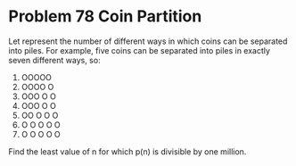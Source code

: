 # Problem  78 Coin Partition
Let represent the number of different ways in which coins can be separated into piles. For example, five coins can be separated into piles in exactly seven different ways, so:
1) OOOOO
2) OOOO   O
3) OOO   O O
4) OOO   O   O
5) OO   O O   O
6) O O   O   O   O
7) O   O   O   O   O

Find the least value of n for which p(n) is divisible by one million.

